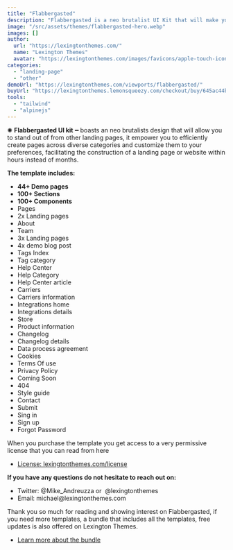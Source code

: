 ```yaml
---
title: "Flabbergasted"
description: "Flabbergasted is a neo brutalist UI Kit that will make you look cool on every screen."
image: "/src/assets/themes/flabbergasted-hero.webp"
images: []
author:
  url: "https://lexingtonthemes.com/"
  name: "Lexington Themes"
  avatar: "https://lexingtonthemes.com/images/favicons/apple-touch-icon.png"
categories:
  - "landing-page"
  - "other"
demoUrl: "https://lexingtonthemes.com/viewports/flabbergasted/"
buyUrl: "https://lexingtonthemes.lemonsqueezy.com/checkout/buy/645ac44b-ee66-4368-bb58-be869569fb88"
tools:
  - "tailwind"
  - "alpinejs"
---
```


<p>✺&nbsp;<strong>Flabbergasted UI kit</strong>&nbsp;━&nbsp;boasts an neo brutalists design that will allow you to stand out of from other landing pages, it empower you to efficiently create pages across diverse categories and customize them to your preferences, facilitating the construction of a landing page or website within hours instead of months.</p>
<p><strong>The template includes:</strong></p>
<ul>
  <li><strong>44+ Demo pages</strong></li>
  <li><strong>100+ Sections</strong></li>
  <li><strong>100+ Components</strong></li>
  <li>Pages</li>
<li>2x Landing pages</li>
<li>About</li>
<li>Team</li>
<li>3x Landing pages</li>
<li>4x demo blog post</li>
<li>Tags Index</li>
<li>Tag category</li>
<li>Help Center</li>
<li>Help Category</li>
<li>Help Center article</li>
<li>Carriers</li>
<li>Carriers information</li>
<li>Integrations home</li>
<li>Integrations details</li>
<li>Store</li>
<li>Product information</li>
<li>Changelog</li>
<li>Changelog details</li>
<li>Data process agreement</li>
<li>Cookies</li>
<li>Terms Of use</li>
<li>Privacy Policy</li>
<li>Coming Soon</li>
<li>404</li>
<li>Style guide</li>
<li>Contact</li>
<li>Submit</li>
<li>Sing in</li>
<li>Sign up</li>
<li>Forgot Password</li>
</ul>
<p>When you purchase the template you get access to a very permissive license that you can read from here</p>
<ul>
   <li><a href="https://lexingtonthemes.com/license/" rel="noopener noreferrer" target="_blank">License: lexingtonthemes.com/license</a></li>
</ul>
<p><strong>If you have any questions do not hesitate to reach out on:</strong></p>
<ul>
   <li>Twitter: @Mike_Andreuzza or&nbsp; @lexingtonthemes</li>
   <li>Email: michael@lexingtonthemes.com</li>
</ul>
<p>Thank you so much for reading and showing interest on Flabbergasted, if you need more templates, a bundle that includes all the templates, free updates is also offered on Lexington Themes.&nbsp;</p>
<ul>
   <li><a href="https://lexingtonthemes.com/pricing/" rel="noopener noreferrer" target="_blank" >Learn more about the bundle</a></li>
</ul>
